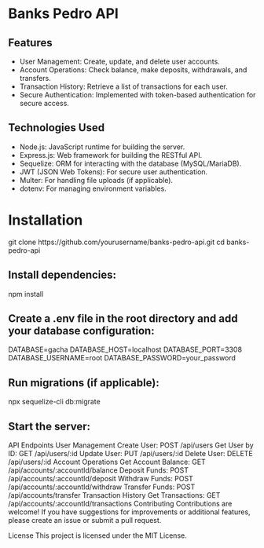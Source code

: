 <h1>Banks Pedro API</h1>
<h2>Features</h2>
<ul>
  <li>User Management: Create, update, and delete user accounts.</li>
  <li>Account Operations: Check balance, make deposits, withdrawals, and transfers.</li>
  <li>Transaction History: Retrieve a list of transactions for each user.</li>
  <li>Secure Authentication: Implemented with token-based authentication for secure access.</li>
</ul>
<h2>Technologies Used</h2>
<ul>
  <li> Node.js: JavaScript runtime for building the server.</li>
  <li>Express.js: Web framework for building the RESTful API.</li>
  <li>Sequelize: ORM for interacting with the database (MySQL/MariaDB).</li>
  <li>JWT (JSON Web Tokens): For secure user authentication.</li>
  <li>Multer: For handling file uploads (if applicable).</li>
  <li>dotenv: For managing environment variables.</li>
</ul>

<h1>Installation</h1>
git clone https://github.com/yourusername/banks-pedro-api.git
cd banks-pedro-api

<h2>Install dependencies:</h2>
npm install

<h2>Create a .env file in the root directory and add your database configuration:</h2>
DATABASE=gacha
DATABASE_HOST=localhost
DATABASE_PORT=3308
DATABASE_USERNAME=root
DATABASE_PASSWORD=your_password

<h2>Run migrations (if applicable):</h2>
npx sequelize-cli db:migrate

<h2>Start the server:</h2>

API Endpoints
User Management
Create User: POST /api/users
Get User by ID: GET /api/users/:id
Update User: PUT /api/users/:id
Delete User: DELETE /api/users/:id
Account Operations
Get Account Balance: GET /api/accounts/:accountId/balance
Deposit Funds: POST /api/accounts/:accountId/deposit
Withdraw Funds: POST /api/accounts/:accountId/withdraw
Transfer Funds: POST /api/accounts/transfer
Transaction History
Get Transactions: GET /api/accounts/:accountId/transactions
Contributing
Contributions are welcome! If you have suggestions for improvements or additional features, please create an issue or submit a pull request.

License
This project is licensed under the MIT License.
